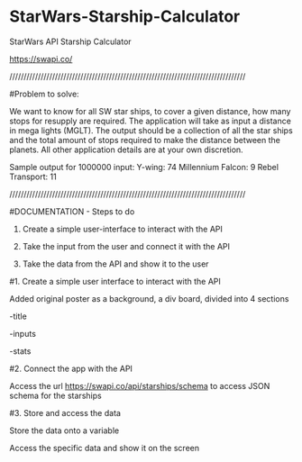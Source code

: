 # StarWars-Starship-Calculator
StarWars API Starship Calculator

https://swapi.co/  

///////////////////////////////////////////////////////////////////////////////////

#Problem to solve:

We want to know for all SW star ships, to cover a given distance, how many stops for resupply are required.
The application will take as input a distance in mega lights (MGLT).
The output should be a collection of all the star ships and the total amount of stops required to make the distance between the planets.
All other application details are at your own discretion.

Sample output for 1000000 input:
Y-wing: 74
Millennium Falcon: 9
Rebel Transport: 11

///////////////////////////////////////////////////////////////////////////////////

#DOCUMENTATION - Steps to do

1. Create a simple user-interface to interact with the API

2. Take the input from the user and connect it with the API

3. Take the data from the API and show it to the user


#1. Create a simple user interface to interact with the API

Added original poster as a background, a div board, divided into 4 sections

-title

-inputs

-stats

#2. Connect the app with the API

Access the url https://swapi.co/api/starships/schema to access JSON schema for the starships

#3. Store and access the data

Store the data onto a variable

Access the specific data and show it on the screen

